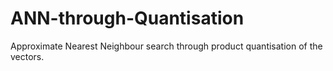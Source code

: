 # ANN-through-Quantisation
Approximate Nearest Neighbour search through product quantisation of the vectors.
